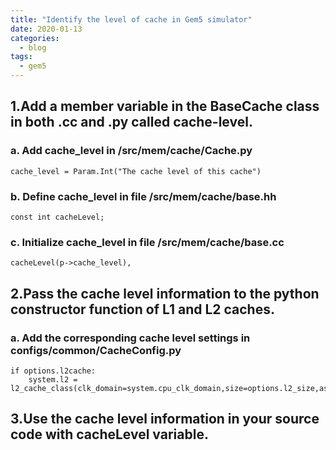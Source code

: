 ```yaml
---
title: "Identify the level of cache in Gem5 simulator"
date: 2020-01-13
categories:
  - blog
tags:
  - gem5
---
```

 
## 1.Add a member variable in the BaseCache class in both .cc and .py called cache-level.
### a. Add cache_level in /src/mem/cache/Cache.py

```
cache_level = Param.Int("The cache level of this cache")
```
### b. Define cache_level in file /src/mem/cache/base.hh
```
const int cacheLevel;
```
### c. Initialize cache_level in file /src/mem/cache/base.cc
```
cacheLevel(p->cache_level),
```
## 2.Pass the cache level information to the python constructor function of L1 and L2 caches.
### a. Add the corresponding cache level settings in configs/common/CacheConfig.py
```
if options.l2cache:
    system.l2 = l2_cache_class(clk_domain=system.cpu_clk_domain,size=options.l2_size,assoc=options.l2_assoc,cache_level=2)
```
## 3.Use the cache level information in your source code with cacheLevel variable.
